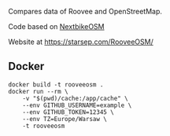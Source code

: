 Compares data of Roovee and OpenStreetMap.

Code based on [NextbikeOSM](https://github.com/starsep/NextbikeOSM)

Website at https://starsep.com/RooveeOSM/

## Docker
```
docker build -t rooveeosm .
docker run --rm \
    -v "$(pwd)/cache:/app/cache" \
    --env GITHUB_USERNAME=example \
    --env GITHUB_TOKEN=12345 \
    --env TZ=Europe/Warsaw \
    -t rooveeosm
```
